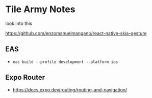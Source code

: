# Tile Army Notes


look into this

https://github.com/enzomanuelmangano/react-native-skia-gesture



## EAS

- `eas build --profile development --platform ios`


## Expo Router

- https://docs.expo.dev/routing/routing-and-navigation/
